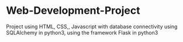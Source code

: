 # Web-Development-Project
Project using HTML, CSS,, Javascript with database connectivity using SQLAlchemy in python3, using the framework Flask in python3
